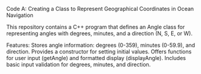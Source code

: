 Code A:  Creating a Class to Represent Geographical Coordinates in Ocean Navigation

This repository contains a C++ program that defines an Angle class for representing angles with degrees, minutes, and a direction (N, S, E, or W).

Features: 
Stores angle information: degrees (0-359), minutes (0-59.9), and direction.
Provides a constructor for setting initial values. Offers functions for user input (getAngle) and formatted display (displayAngle).
Includes basic input validation for degrees, minutes, and direction.
